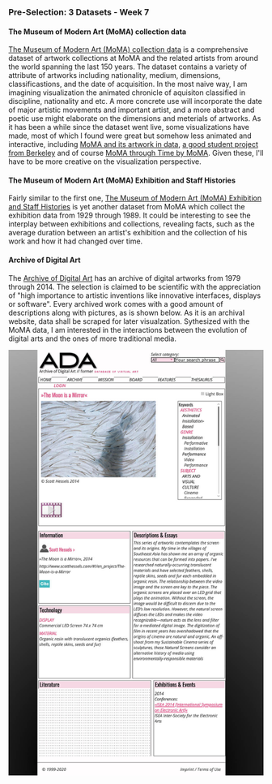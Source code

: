 ### Pre-Selection: 3 Datasets - Week 7

#### The Museum of Modern Art (MoMA) collection data
[The Museum of Modern Art (MoMA) collection data](https://github.com/MuseumofModernArt/collection) is a comprehensive dataset of artwork collections at MoMA and the related artists from around the world spanning the last 150 years. The dataset contains a variety of attribute of artworks including nationality, medium, dimensions, classificastions, and the date of acquisition. In the most naive way, I am imagining visualization the animated chronicle of aquisiton classified in discipline, nationality and etc. A more concrete use will incorporate the date of major artistic movements and important artist, and a more abstract and poetic use might elaborate on the dimensions and meterials of artworks. As it has been a while since the dataset went live, some visualizations have made, most of which I found were great but somehow less animated and interactive, including [MoMA and its artwork in data](https://towardsdatascience.com/moma-and-its-artwork-in-data-60925c8acb7a), [a good student project from Berkeley](http://people.ischool.berkeley.edu/~sberthely/MomaMia_Final/) and of course [MoMA through Time by MoMA](https://www.moma.org/interactives/moma_through_time/). Given these, I'll have to be more creative on the visualization perspective.


#### The Museum of Modern Art (MoMA) Exhibition and Staff Histories
Fairly similar to the first one, [The Museum of Modern Art (MoMA) Exhibition and Staff Histories](https://github.com/MuseumofModernArt/exhibitions) is yet another dataset from MoMA which collect the exhibition data from 1929 through 1989. It could be interesting to see the interplay between exhibitions and collections, revealing facts, such as the average duration between an artist's exhibition and the collection of his work and how it had changed over time.

#### Archive of Digital Art
The [Archive of Digital Art](https://www.digitalartarchive.at/database/database-info/archive.html) has an archive of digital artworks from 1979 through 2014. The selection is claimed to be scientific with the appreciation of "high importance to artistic inventions like innovative interfaces, displays or software". Every archived work comes with a good amount of descriptions along with pictures, as is shown below. As it is an archival website, data shall be scraped for later visualzation. Sythesized with the MoMA data, I am interested in the interactions between the evolution of digital arts and the ones of more traditional media.

![the-moon-is-a-mirror](./images/the-moon-is-a-mirror.jpg)


